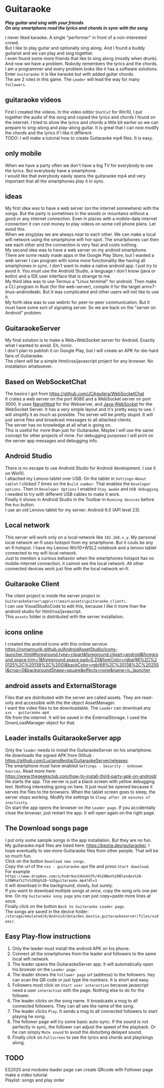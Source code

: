 # Guitaraoke

***Play guitar and sing with your friends***  
***On any smartphone read the lyrics and chords in sync with the song***  

I never liked karaoke. A single "performer" in front of a non-interested crowd.  
But I like to play guitar and optionally sing along. And I found a buddy guitarist and we can play and sing together.  
I even found some more friends that like to sing along (mostly when drunk).  
And now we have a problem. Nobody remembers the lyrics and the chords.  
I am a programmer and every problem looks like it has a software solutions.  
Enter `Guitaraoke`: it is like karaoke but with added guitar chords.  
The are 2 roles in this game. The `Leader` will lead the way for many `followers`.  

## guitaraoke videos

First I created the videos. In the video editor `ShotCut` for Win10, I put together the audio of the song and copied the lyrics and chords I found on the internet. I tried to show the lyrics and chords a little bit earlier so we can prepare to sing-along and play-along guitar. It is great that I can now modify the chords and the lyrics if I like it different.  
TODO: I will make a tutorial how to create Guitaraoke mp4 files. It is easy.  

## only mobile

When we have a party often we don't have a big TV for everybody to see the lyrics. But everybody have a smartphone.  
I would like that everybody easily opens the guitaraoke mp4 and very important that all the smartphones play it in sync.  

## ideas

My first idea was to have a web server (on the internet somewhere) with the songs. But the party is sometimes in the woods or mountains without a good or any internet connection. Even in places with a mobile-data internet connection it can cost money to play videos on some cell phone plans.  Let avoid this.  
When we sing/play we are always near to each other. We can make a local wifi network using the smartphone wifi hot-spot. The smartphones can then see each other and the connection is very fast and costs nothing.  
My second idea was to have a web server on my android smartphone. There are some ready made apps in the Google Play Store, but I wanted a web server I can program with some more functionality like having all smartphones in sync. I don't want to make a native android app. I just try to avoid it. You must use the Android Studio, a language I don't know (java or kotlin) and a IDE user interface that is strange to me.  
My third idea was to use Termux a "Linux terminal" for android. Then make a CLI program in Rust (for the web-server), compile it for the target armv7-linux-androideabi. But it was complicated and other users will not like to use it.  
My forth idea was to use webrtc for peer-to-peer communication. But it must have some sort of signaling server. So we are back on the "server on Android" problem.  

## GuitaraokeServer

My final solution is to make a Web+WebSocket server for Android. Exactly what I wanted to avoid. Eh, ironic.  
I don't plan to publish it on Google Play, but I will create an APK for die-hard fans of Guitaraoke.  
The client will be a simple html/css/javascript project for any browser. No installation whatsoever.

## Based on WebSocketChat

The basics I got from <https://github.com/JCAguilera/WebSocketChat>  
It crates a web server on the port 8080 and a WebSocket server on port 3000.
It uses [NanoHttpd](https://github.com/NanoHttpd/nanohttpd) for the Webserver, and [Java-WebSocket](https://github.com/TooTallNate/Java-WebSocket) for the WebSocket Server.
It has a very simple layout and it's pretty easy to use.
I will simplify it as much as possible. The server will be pretty stupid. It will just serve files and broadcast messages to all attached clients.  
The server has no knowledge at all what is going on.  
This is useful for more than just for Guitaraoke. Maybe I will use the same concept for other projects of mine.
For debugging purposes I will print on the server app messages and debugging info.  

## Android Studio

There is no escape to use Android Studio for Android development. I use it on Win10.  
I attached my Lenovo tablet over USB. On the tablet in `Settings`-`About tablet` I clicked 7 times on the `Build number`. That enables the `Developer options`. Then in `Developer Options` I enabled `Stay awake` and `USB debugging`. I needed to try with different USB cables to make it work.  
Finally it shows in Android Studio in the Toolbar in `Running devices` before the `Run` button.  
I use an old Lenovo tablet for my server: Android 6.0 (API level 23).  

## Local network

This server will work only on a local network like `192.168.x.y`. My personal local network wi-fi uses hotspot from my smartphone. But it couls be any wi-fi hotspot. I have my Lenovo Win10+WSL2 notebook and a lenovo tablet connected to my wifi local network.  
Just to mention a curious behavior when the smartphones hotspot has no mobile-internet connection, it cannot see the local network. All other connected devices work just fine with the local network wi-fi.  

## Guitaraoke Client

The client project is inside the server project in  `GuitaraokeServer\app\src\main\assets\guitaraoke_client\`.  
I can use VisualStudioCode to edit this, because I like it more than the android studio for html/css/javascript.  
This `assets` folder is distributed with the server installation.  

## icons online

I created the android icons with this online service:  
<https://romannurik.github.io/AndroidAssetStudio/icons-launcher.html#foreground.type=clipart&foreground.clipart=android&foreground.space.trim=1&foreground.space.pad=0.25&foreColor=rgba(96%2C%20125%2C%20139%2C%200)&backColor=rgb(68%2C%20138%2C%20255)&crop=0&backgroundShape=square&effects=none&name=ic_launcher>

## android assets and ExternalStorage

Files that are distributed with the server are called assets. They are read-only and accessible with the the object AssetManager.  
I want the video files to be downloadable. The `Leader` can download any  
`xxx - guitaraoke.mp4`  
file from the internet. It will be saved in the ExternalStorage. I used the DownLoadManager object for that.    

## Leader installs GuitaraokeServer app

Only the `leader` needs to install the GuitaraokeServer on his smartphone.  
He downloads the signed APK from Github : <https://github.com/LucianoBestia/GuitaraokeServer/releases>.  
The smartphone must have enabled `Settings - Security - Unknown Sources`. Read more here:  
<https://www.thegeeksclub.com/how-to-install-third-party-apk-on-android/>  
He starts the app. The server is just a black screen with yellow debugging text. Nothing interesting going on here. It just must be opened because it serves the files to the browsers. When the tablet screen goes to sleep, the server stops working. Modify the settings to `Sleep after 10 minutes of inactivity`.  
On start the app opens the browser on the `Leader page`. If you accidentally close the browser, just restart the app. It will open again on the right page.  

## The Download songs page

I put only some sample songs in the app installation. But they are no fun.  
My guitaraoke.mp4 files are listed here: <https://bestia.dev/guitaraoke/>. I hope eventually to see more Guitaraoke files from other people. That will be so much fun.  
Click on the button `Download new songs`.  
Copy the url of the `xxx - guitaraoke.mp4` file and press `Start download`.  
For example `https://www.dropbox.com/s/hn0r9on24dxkhfh/4%20Non%20Blondes%20-%20What%27s%20Up%20-%20guitaraoke.mp4?dl=1`  
It will download in the background, slowly, but surely.  
If you want to download multiple songs at once, copy the song urls one per line. On my `Guitaraoke song page` you can just copy+paste more lines at once.  
Finally click on the button `Back to Guitaraoke Leader page`.  
The songs are saved in the device folder: `/storage/emulated/0/Android/data/dev.bestia.guitaraokeserver/files/videos/`.  

## Easy Play-flow instructions

1. Only the leader must install the android APK on his phone.  
2. Connect all the smartphones from the leader and followers to the same local wifi network.  
3. The leader opens the GuitaraokeServer app. It will automatically open his browser on the `Leader page`.
4. The leader shows the `Follower page` url (address) to the followers. hey can scan the QR code or just type the numbers. It is short and easy.  
5. Followers must click on `Start user interaction` because javascript need a user `interaction` with the page. Nothing else to do for the follower.  
6. The leader clicks on the song name. It broadcasts a msg to all connected followers. They can all see the name of the song.
7. The leader clicks `Play`. It sends a msg to all connected followers to start playing he song.  
8. The follower page will try some basic auto-sync. If the sound is not perfectly in sync, the follower can adjust the speed of the playback. Or he can simply `Mute sound` to avoid the disturbing delayed sound.  
9. Finally click on `Fullscreen` to see the lyrics and chords and play/sings along.  

## TODO

ES2020 and modules
leader page can create QRcode with Follower page  
make a video tutorial  
Playlist: songs and play order  
